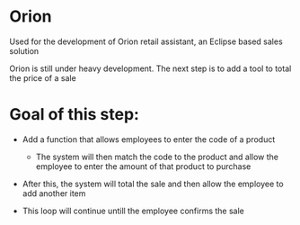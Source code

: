 # Orion
Used for the development of Orion retail assistant, an Eclipse based sales solution

Orion is still under heavy development. The next step is to add a tool to total the price of a sale

# Goal of this step:

- Add a function that allows employees to enter the code of a product
  - The system  will then match the code to the product and allow the employee to enter the amount of that product to purchase
  
- After this, the system will total the sale and then allow the employee to add another item

- This loop will continue untill the employee confirms the sale
